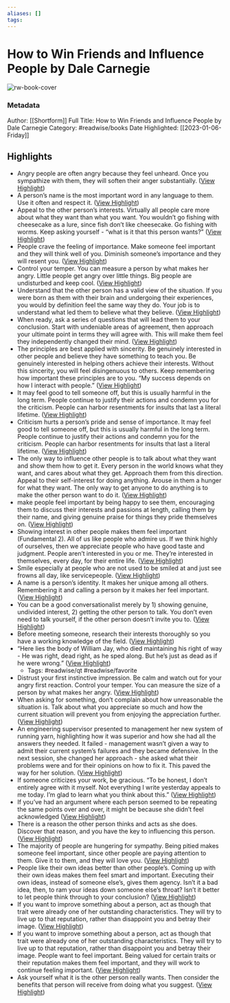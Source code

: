 ```yaml
---
aliases: []
tags:
---
```

# How to Win Friends and Influence People by Dale Carnegie

![rw-book-cover](https://media.shortform.com/covers/png/how-to-win-friends-and-influence-people-cover.png)
### Metadata
Author: [[Shortform]]
Full Title: How to Win Friends and Influence People by Dale Carnegie
Category: #readwise/books
Date Highlighted: [[2023-01-06-Friday]]

## Highlights
- Angry people are often angry because they feel unheard. Once you sympathize with them, they will soften their anger substantially. ([View Highlight](https://www.shortform.com/app/highlights/6d113028-1ca7-4f84-903e-6e6b921048fb))
- A person’s name is the most important word in any language to them. Use it often and respect it. ([View Highlight](https://www.shortform.com/app/highlights/c89a1efb-2a65-403c-8da5-098e500839aa))
- Appeal to the other person’s interests. Virtually all people care more about what they want than what you want. 
  You wouldn’t go fishing with cheesecake as a lure, since fish don’t like cheesecake. Go fishing with worms.
  Keep asking yourself - “what is it that this person wants?” ([View Highlight](https://www.shortform.com/app/highlights/7350fb0a-c828-4119-9ee1-a4d310681f99))
- People crave the feeling of importance. Make someone feel important and they will think well of you. Diminish someone’s importance and they will resent you. ([View Highlight](https://www.shortform.com/app/highlights/fdb9bf29-afc3-40ad-a314-f799a74e3d27))
- Control your temper. You can measure a person by what makes her angry. Little people get angry over little things. Big people are undisturbed and keep cool. ([View Highlight](https://www.shortform.com/app/highlights/76861d21-1b2c-4490-bd25-fd0e56530ef7))
- Understand that the other person has a valid view of the situation. If you were born as them with their brain and undergoing their experiences, you would by definition feel the same way they do. Your job is to understand what led them to believe what they believe. ([View Highlight](https://www.shortform.com/app/highlights/8ed12334-843d-42a4-8472-89ff370d7fcf))
- When ready, ask a series of questions that will lead them to your conclusion. Start with undeniable areas of agreement, then approach your ultimate point in terms they will agree with. This will make them feel they independently changed their mind. ([View Highlight](https://www.shortform.com/app/highlights/6050cb06-528a-4080-9b9a-e953faf67b66))
- The principles are best applied with sincerity. Be genuinely interested in other people and believe they have something to teach you. Be genuinely interested in helping others achieve their interests. Without this sincerity, you will feel disingenuous to others.
  Keep remembering how important these principles are to you. “My success depends on how I interact with people.” ([View Highlight](https://www.shortform.com/app/highlights/14298321-8ced-485a-a6e3-39244d80d455))
- It may feel good to tell someone off, but this is usually harmful in the long term. People continue to justify their actions and condemn you for the criticism. People can harbor resentments for insults that last a literal lifetime. ([View Highlight](https://www.shortform.com/app/highlights/31a1b88b-a923-4f1b-b219-2244ea05a8e9))
- Criticism hurts a person’s pride and sense of importance.
  It may feel good to tell someone off, but this is usually harmful in the long term. People continue to justify their actions and condemn you for the criticism. People can harbor resentments for insults that last a literal lifetime. ([View Highlight](https://www.shortform.com/app/highlights/8eaa8847-486f-4f33-9c85-dab67d8a3d9e))
- The only way to influence other people is to talk about what they want and show them how to get it. Every person in the world knows what they want, and cares about what they get. Approach them from this direction. Appeal to their self-interest for doing anything. Arouse in them a hunger for what they want.
  The only way to get anyone to do anything is to make the other person want to do it. ([View Highlight](https://www.shortform.com/app/highlights/ab835e91-941d-46a4-a254-5f1cf1f1cf37))
- make people feel important by being happy to see them, encouraging them to discuss their interests and passions at length, calling them by their name, and giving genuine praise for things they pride themselves on. ([View Highlight](https://www.shortform.com/app/highlights/2fd7d1f0-49e5-4c31-8daf-edd16619b569))
- Showing interest in other people makes them feel important (Fundamental 2).
  All of us like people who admire us. If we think highly of ourselves, then we appreciate people who have good taste and judgment.
  People aren’t interested in you or me. They’re interested in themselves, every day, for their entire life. ([View Highlight](https://www.shortform.com/app/highlights/464b3729-896f-4e54-b6a3-8a23cf1a4202))
- Smile especially at people who are not used to be smiled at and just see frowns all day, like servicepeople. ([View Highlight](https://www.shortform.com/app/highlights/554fd766-3bdc-4d79-9da7-2d0c1f9c43d0))
- A name is a person’s identity. It makes her unique among all others. Remembering it and calling a person by it makes her feel important. ([View Highlight](https://www.shortform.com/app/highlights/47d240af-3e2f-4bba-a42e-37a4f4ef8d33))
- You can be a good conversationalist merely by 1) showing genuine, undivided interest, 2) getting the other person to talk. 
  You don’t even need to talk yourself, if the other person doesn’t invite you to. ([View Highlight](https://www.shortform.com/app/highlights/fe3f0355-0fc5-4c1d-ac1c-25f8cd326e9f))
- Before meeting someone, research their interests thoroughly so you have a working knowledge of the field. ([View Highlight](https://www.shortform.com/app/highlights/719398a7-3d29-4d3d-8620-1c90e617a2d4))
- “Here lies the body of William Jay, who died maintaining his right of way - He was right, dead right, as he sped along. But he’s just as dead as if he were wrong.” ([View Highlight](https://www.shortform.com/app/highlights/8926b122-d89c-4850-84b1-bdcad7e843ac))
    - Tags: #readwise/qt #readwise/favorite 
- Distrust your first instinctive impression. Be calm and watch out for your angry first reaction. Control your temper. You can measure the size of a person by what makes her angry. ([View Highlight](https://www.shortform.com/app/highlights/ee2de2e9-496c-421e-9ec1-3b90ae78fe37))
- When asking for something, don’t complain about how unreasonable the situation is. Talk about what you appreciate so much and how the current situation will prevent you from enjoying the appreciation further. ([View Highlight](https://www.shortform.com/app/highlights/b57d9b7f-b07a-41cc-88cf-ea8b347e8537))
- An engineering supervisor presented to management her new system of running yarn, highlighting how it was superior and how she had all the answers they needed. It failed - management wasn’t given a way to admit their current system’s failures and they became defensive. In the next session, she changed her approach - she asked what their problems were and for their opinions on how to fix it. This paved the way for her solution. ([View Highlight](https://www.shortform.com/app/highlights/0daa0d4a-f281-4ee6-9c45-7be5cbbc2fe7))
- If someone criticizes your work, be gracious. “To be honest, I don’t entirely agree with it myself. Not everything I write yesterday appeals to me today. I’m glad to learn what you think about this.” ([View Highlight](https://www.shortform.com/app/highlights/3db18616-00dd-48aa-af57-8d8f0f332519))
- If you’ve had an argument where each person seemed to be repeating the same points over and over, it might be because she didn’t feel acknowledged ([View Highlight](https://www.shortform.com/app/highlights/7f953097-0b4a-4f03-8b11-011df98b2a18))
- There is a reason the other person thinks and acts as she does. Discover that reason, and you have the key to influencing this person. ([View Highlight](https://www.shortform.com/app/highlights/d2362d12-8f22-48ef-9586-24bf0a6d313d))
- The majority of people are hungering for sympathy. Being pitied makes someone feel important, since other people are paying attention to them. Give it to them, and they will love you. ([View Highlight](https://www.shortform.com/app/highlights/fa6de4bb-d525-4a69-8dcf-904bbdfcf462))
- People like their own ideas better than other people’s. Coming up with their own ideas makes them feel smart and important. Executing their own ideas, instead of someone else’s, gives them agency.
  Isn’t it a bad idea, then, to ram your ideas down someone else’s throat? Isn’t it better to let people think through to your conclusion? ([View Highlight](https://www.shortform.com/app/highlights/86ac4788-0877-4c96-bbfd-9b16701a88cd))
- If you want to improve something about a person, act as though that trait were already one of her outstanding characteristics. They will try to live up to that reputation, rather than disappoint you and betray their image. ([View Highlight](https://www.shortform.com/app/highlights/7cc6f3b5-4e6f-4f81-ba77-8be2e6ebf756))
- If you want to improve something about a person, act as though that trait were already one of her outstanding characteristics. They will try to live up to that reputation, rather than disappoint you and betray their image.
  People want to feel important. Being valued for certain traits or their reputation makes them feel important, and they will work to continue feeling important. ([View Highlight](https://www.shortform.com/app/highlights/8eb0d321-0015-4112-b9f6-12b15ccca1c3))
- Ask yourself what it is the other person really wants. Then consider the benefits that person will receive from doing what you suggest. ([View Highlight](https://www.shortform.com/app/highlights/771bc2fd-14e2-4924-b3a9-937238759ca4))


